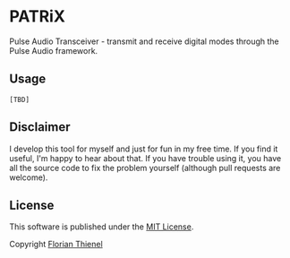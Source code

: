 # PATRiX

Pulse Audio Transceiver - transmit and receive digital modes through the Pulse Audio framework.

## Usage

```
[TBD]
```

## Disclaimer

I develop this tool for myself and just for fun in my free time. If you find it useful, I'm happy to hear about that. If you have trouble using it, you have all the source code to fix the problem yourself (although pull requests are welcome). 

## License

This software is published under the [MIT License](https://www.tldrlegal.com/l/mit).

Copyright [Florian Thienel](http://thecodingflow.com/)